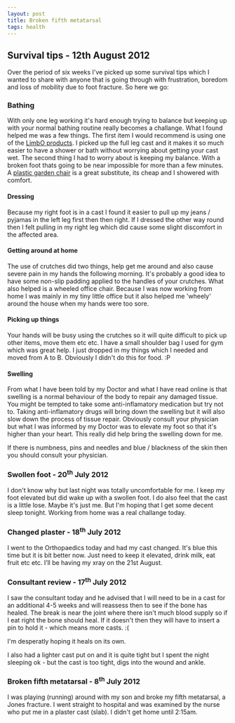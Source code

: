 ```yaml
---
layout: post
title: Broken fifth metatarsal
tags: health
---
```


<h2>Survival tips - 12th August 2012</h2>

Over the period of six weeks I've picked up some survival tips which I wanted to share with anyone that is going through with frustration, boredom and loss of mobility due to foot fracture. So here we go:

<h3>Bathing</h3>

With only one leg working it's hard enough trying to balance but keeping up with your normal bathing routine really becomes a challange. What I found helped me was a few things. The first item I would recommend is using one of the [LimbO products](http://www.limboproducts.co.uk/home). I picked up the full leg cast and it makes it so much easier to have a shower or bath without worrying about getting your cast wet. The second thing I had to worry about is keeping my balance. With a broken foot thats going to be near impossible for more than a few minutes. A [plastic garden chair](http://www.amazon.co.uk/gp/product/images/B004TGBTRY/ref=dp_image_0?ie=UTF8&n=318949011&s=sports) is a great substitute, its cheap and I showered with comfort.

<h4>Dressing</h4>

Because my right foot is in a cast I found it easier to pull up my jeans / pyjamas in the left leg first then then right. If I dressed the other way round then I felt pulling in my right leg which did cause some slight discomfort in the affected area.

<h4>Getting around at home</h4>

The use of crutches did two things, help get me around and also cause severe pain in my hands the following morning. It's probably a good idea to have some non-slip padding applied to the handles of your crutches. What also helped is a wheeled office chair. Because I was now working from home I was mainly in my tiny little office but it also helped me 'wheely' around the house when my hands were too sore.

<h4>Picking up things</h4>

Your hands will be busy using the crutches so it will quite difficult to pick up other items, move them etc etc. I have a small shoulder bag I used for gym which was great help. I just dropped in my things which I needed and moved from A to B. Obviously I didn't do this for food. :P

<h4>Swelling</h4>

From what I have been told by my Doctor and what I have read online is that swelling is a normal behaviour of the body to repair any damaged tissue. You might be tempted to take some anti-inflamatory medication but try not to. Taking anti-inflamatory drugs will bring down the swelling but it will also slow down the process of tissue repair. Obviously consult your physician but what I was informed by my Doctor was to elevate my foot so that it's higher than your heart. This really did help bring the swelling down for me.

If there is numbness, pins and needles and blue / blackness of the skin then you should consult your physician.

<h3>Swollen foot - 20<sup>th</sup> July 2012</h3>
I don't know why but last night was totally uncomfortable for me. I keep my foot elevated but did wake up with a swollen foot. I do also feel that the cast is a little lose. Maybe it's just me. But I'm hoping that I get some decent sleep tonight. Working from home was a real challange today.

<h3>Changed plaster - 18<sup>th</sup> July 2012</h3>
I went to the Orthopaedics today and had my cast changed. It's blue this time but it is bit better now. Just need to keep it elevated, drink milk, eat fruit etc etc. I&rsquo;ll be having my xray on the 21st August.

<h3>Consultant review - 17<sup>th</sup> July 2012</h3>
I saw the consultant today and he advised that I will need to be in a cast for an additional 4-5 weeks and will reassess then to see if the bone has healed. The break is near the joint where there isn't much blood supply so if I eat right the bone should heal. If it doesn't then they will have to insert a pin to hold it - which means more casts. :( 

I'm desperatly hoping it heals on its own.

I also had a lighter cast put on and it is quite tight but I spent the night sleeping ok - but the cast is too tight, digs into the wound and ankle.
<h3>Broken fifth metatarsal - 8<sup>th</sup> July 2012</h3>
I was playing (running) around with my son and broke my fifth metatarsal, a Jones fracture. I went straight to hospital and was examined by the nurse who put me in a plaster cast (slab). I didn't get home until 2:15am.
